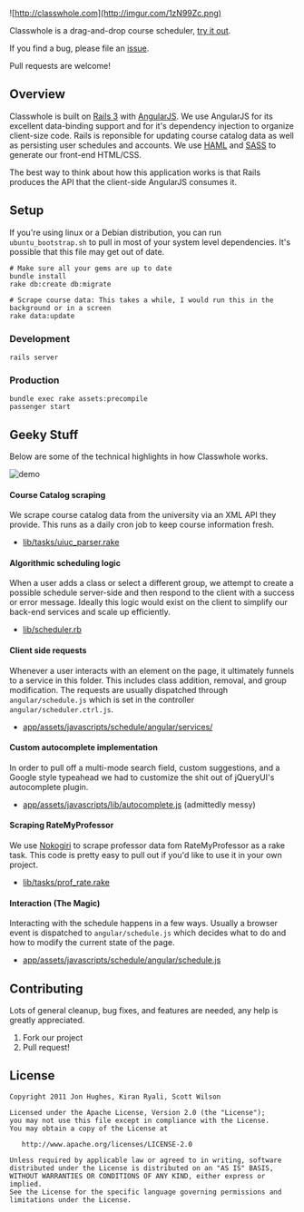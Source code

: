 ![http://classwhole.com](http://imgur.com/1zN99Zc.png)

Classwhole is a drag-and-drop course scheduler, [try it out](http://classwhole.com). 

If you find a bug, please file an [issue](https://github.com/kryali/classwhole/issues?direction=desc&sort=updated&state=open).

Pull requests are welcome!

## Overview

Classwhole is built on [Rails 3](http://rubyonrails.org/) with [AngularJS](http://angularjs.org/). 
We use AngularJS for its excellent data-binding support and for it's dependency injection to organize client-size code.
Rails is reponsible for updating course catalog data as well as persisting user schedules and accounts.
We use [HAML](http://haml.info/) and [SASS](http://sass-lang.com/) to generate our front-end HTML/CSS.

The best way to think about how this application works is that Rails produces the API that the client-side AngularJS consumes it.

## Setup

If you're using linux or a Debian distribution, you can run `ubuntu_bootstrap.sh` to pull in most of your system level dependencies. It's possible that this file may get out of date.

    # Make sure all your gems are up to date 
    bundle install  
    rake db:create db:migrate

    # Scrape course data: This takes a while, I would run this in the background or in a screen
    rake data:update       

### Development
    rails server
    
### Production
    bundle exec rake assets:precompile
    passenger start

## Geeky Stuff

Below are some of the technical highlights in how Classwhole works.

![demo](http://imgur.com/5ORNq5a.png)

#### Course Catalog scraping
We scrape course catalog data from the university via an XML API they provide. This runs as a daily cron job to keep course information fresh.

* [lib/tasks/uiuc_parser.rake](https://github.com/kryali/classwhole/blob/master/lib/tasks/uiuc_parser.rb)

#### Algorithmic scheduling logic
When a user adds a class or select a different group, we attempt to create a possible schedule server-side and then respond to the client with a success or error message. 
Ideally this logic would exist on the client to simplify our back-end services and scale up efficiently.

* [lib/scheduler.rb](https://github.com/kryali/classwhole/blob/master/lib/scheduler.rb)

#### Client side requests
Whenever a user interacts with an element on the page, it ultimately funnels to a service in this folder. This includes class addition, removal, and group modification. 
The requests are usually dispatched through `angular/schedule.js` which is set in the controller `angular/scheduler.ctrl.js`.

* [app/assets/javascripts/schedule/angular/services/](https://github.com/kryali/classwhole/tree/master/app/assets/javascripts/angular/services)

#### Custom autocomplete implementation
In order to pull off a multi-mode search field, custom suggestions, and a Google style typeahead we had to customize the shit out of jQueryUI's autocomplete plugin.

* [app/assets/javascripts/lib/autocomplete.js](https://github.com/kryali/classwhole/tree/master/app/assets/javascripts/lib/autocomplete.js) (admittedly messy)
    
#### Scraping RateMyProfessor
We use [Nokogiri](http://nokogiri.org/) to scrape professor data fom RateMyProfessor as a rake task. This code is pretty easy to pull out if you'd like to use it in your own project.

* [lib/tasks/prof_rate.rake](https://github.com/kryali/classwhole/blob/master/lib/tasks/prof_rake.rb)

#### Interaction (The Magic)
Interacting with the schedule happens in a few ways. Usually a browser event is dispatched to `angular/schedule.js` which decides what to do and how to modify the current state of the page.

* [app/assets/javascripts/schedule/angular/schedule.js](https://github.com/kryali/classwhole/tree/master/app/assets/javascripts/angular/schedule.js)

## Contributing
Lots of general cleanup, bug fixes, and features are needed, any help is greatly appreciated.

1. Fork our project
2. Pull request!


## License
```
Copyright 2011 Jon Hughes, Kiran Ryali, Scott Wilson

Licensed under the Apache License, Version 2.0 (the "License");
you may not use this file except in compliance with the License.
You may obtain a copy of the License at

   http://www.apache.org/licenses/LICENSE-2.0

Unless required by applicable law or agreed to in writing, software
distributed under the License is distributed on an "AS IS" BASIS,
WITHOUT WARRANTIES OR CONDITIONS OF ANY KIND, either express or implied.
See the License for the specific language governing permissions and
limitations under the License.
```

